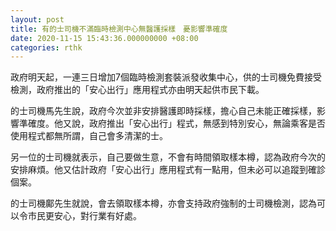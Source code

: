 ```yaml
---
layout: post
title: 有的士司機不滿臨時檢測中心無醫護採樣　憂影響準確度
date: 2020-11-15 15:43:36.000000000 +08:00
categories: rthk
---
```


政府明天起，一連三日增加7個臨時檢測套裝派發收集中心，供的士司機免費接受檢測，政府推出的「安心出行」應用程式亦由明天起供市民下載。

的士司機馬先生說，政府今次並非安排醫護即時採樣，擔心自己未能正確採樣，影響準確度。他又說，政府推出「安心出行」程式，無感到特別安心，無論乘客是否使用程式都無所謂，自己會多清潔的士。

另一位的士司機就表示，自己要做生意，不會有時間領取樣本樽，認為政府今次的安排麻煩。他又估計政府「安心出行」應用程式有一點用，但未必可以追蹤到確診個案。

的士司機鄺先生就說，會去領取樣本樽，亦會支持政府強制的士司機檢測，認為可以令市民更安心，對行業有好處。

